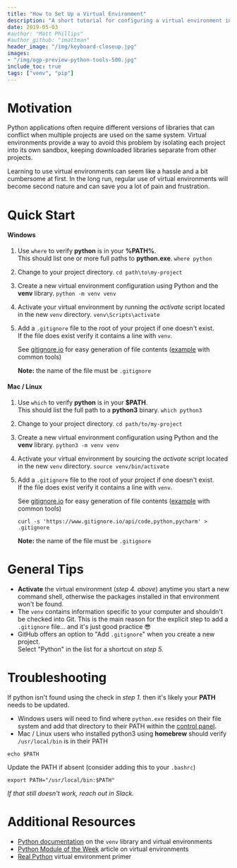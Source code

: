 ```yaml
---
title: "How to Set Up a Virtual Environment"
description: "A short tutorial for configuring a virtual environment in your Python project."
date: 2019-05-03
#author: "Matt Phillips"
#author_github: "imattman"
header_image: "/img/keyboard-closeup.jpg"
images:
- "/img/ogp-preview-python-tools-500.jpg"
include_toc: true
tags: ["venv", "pip"]
---
```


# Motivation

Python applications often require different versions of libraries that can conflict when multiple projects are used on the same system.  Virtual environments provide a way to avoid this problem by isolating each project into its own sandbox, keeping downloaded libraries separate from other projects.

Learning to use virtual environments can seem like a hassle and a bit cumbersome at first.  In the long run, regular use of virtual environments will become second nature and can save you a lot of pain and frustration.


# Quick Start

#### Windows

  1. Use `where` to verify **python** is in your **%PATH%**.  
  This should list one or more full paths to **python.exe**.
    ```
    where python
    ```
  2. Change to your project directory.
    ```
    cd path\to\my-project
    ```
  3. Create a new virtual environment configuration using Python and the **venv** library.
    ```
    python -m venv venv
    ```
  4. Activate your virtual environment by running the _activate_ script located in the new `venv` directory.
    ```
    venv\Scripts\activate
    ```
  5. Add a `.gitignore` file to the root of your project if one doesn't exist.  
     If the file does exist verify it contains a line with `venv`.  

     See [gitignore.io][gitignore] for easy generation of file contents ([example][gitignore_example] with common tools)  

     **Note:** the name of the file must be `.gitignore`


#### Mac / Linux

  1. Use `which` to verify **python** is in your **$PATH**.  
  This should list the full path to a **python3** binary.
    ```
    which python3
    ```
  2. Change to your project directory.
    ```
    cd path/to/my-project
    ```
  3. Create a new virtual environment configuration using Python and the **venv** library.
    ```
    python3 -m venv venv
    ```
  4. Activate your virtual environment by sourcing the _activate_ script located in the new `venv` directory.
    ```
    source venv/bin/activate
    ```
  5. Add a `.gitignore` file to the root of your project if one doesn't exist.  
     If the file does exist verify it contains a line with `venv`.  

     See [gitignore.io][gitignore] for easy generation of file contents ([example][gitignore_example] with common tools)  
     ```
     curl -s 'https://www.gitignore.io/api/code,python,pycharm' > .gitignore
     ```

     **Note:** the name of the file must be `.gitignore`  

# General Tips

  * **Activate** the virtual environment (_step 4. above_) anytime you start a new command shell, otherwise the packages installed in that environment won't be found.
  * The `venv` contains information specific to your computer and shouldn't be checked into Git.  This is the main reason for the explicit step to add a `.gitignore` file... and it's just good practice :sunglasses:
  * GitHub offers an option to "Add `.gitignore`" when you create a new project.  
    Select "Python" in the list for a shortcut on _step 5._

# Troubleshooting

If python isn't found using the check in _step 1._ then it's likely your **PATH** needs to be updated.

  * Windows users will need to find where `python.exe` resides on their file system and add that directory to their PATH within the [control panel][win_env_path].
  * Mac / Linux users who installed python3 using **homebrew** should verify `/usr/local/bin` is in their PATH  
  ```
  echo $PATH
  ```  
  Update the PATH if absent (consider adding this to your `.bashrc`)
  ```
  export PATH="/usr/local/bin:$PATH"
  ```  
  _If that still doesn't work, reach out in Slack._


# Additional Resources

  * [Python documentation][python_docs] on the `venv` library and virtual environments
  * [Python Module of the Week][pmotw] article on virtual environments
  * [Real Python][real_python] virtual environment primer



[gitignore]: https://www.gitignore.io/
[gitignore_example]: https://www.gitignore.io/api/code,python,pycharmwin_env_path
[win_env_path]: https://www.architectryan.com/2018/03/17/add-to-the-path-on-windows-10/
[python_docs]: https://docs.python.org/3/tutorial/venv.html
[pmotw]: https://pymotw.com/3/venv/
[real_python]: https://realpython.com/python-virtual-environments-a-primer/

